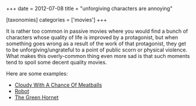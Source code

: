 +++
date = 2012-07-08
title = "unforgiving characters are annoying"

[taxonomies]
categories = ['movies']
+++

It is rather too common in passive movies where you would find a bunch
of characters whose quality of life is improved by a protagonist, but
when something goes wrong as a result of the work of that protagonist,
they get to be unforgiving/ungrateful to a point of public scorn or
physical violence. What makes this overly-common thing even more sad is
that such moments tend to spoil some decent quality movies.

Here are some examples:

-   [Cloudy With A Chance Of Meatballs]
-   [Robot]
-   [The Green Hornet]

  [Cloudy With A Chance Of Meatballs]: http://movies.tshepang.net/cloudy-with-a-chance-of-meatballs-2009
  [Robot]: http://movies.tshepang.net/robot-2010
  [The Green Hornet]: http://movies.tshepang.net/the-green-hornet-2011

